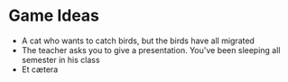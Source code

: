 # Game Ideas
- A cat who wants to catch birds, but the birds have all migrated
- The teacher asks you to give a presentation. You've been sleeping all semester in his class
- Et cætera


